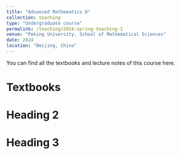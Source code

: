 ```yaml
---
title: "Advanced Mathematics D"
collection: teaching
type: "Undergraduate course"
permalink: /teaching/2014-spring-teaching-1
venue: "Peking University, School of Mathematical Sciences"
date: 2024
location: "Beijing, China"
---
```


You can find all the textbooks and lecture notes of this course here.

Textbooks
======

Heading 2
======

Heading 3
======

